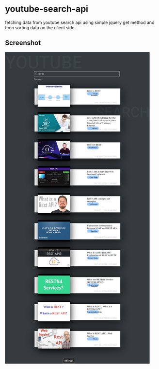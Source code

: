 # youtube-search-api
fetching data from youtube search api using simple jquery get method and then sorting data on the client side.
## Screenshot
![alt ss](https://github.com/harshittpandey/youtube-search-api/blob/master/css/img/Screenshot_2018-09-21%20Youtube%20search.png)
